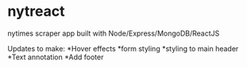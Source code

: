 # nytreact
nytimes scraper app built with Node/Express/MongoDB/ReactJS

Updates to make:
*Hover effects
*form styling
*styling to main header
*Text annotation
*Add footer